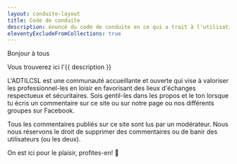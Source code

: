 ```yaml
---
layout: conduite-layout
title: Code de conduite
description: énoncé du code de conduite en ce qui a trait à l'utilisation du site web, de la page Facebook ou de toutes autres plateformes composant la communauté de l'Association des diplômé-es de la Techniques de gestion et d'intervention en loisir du Cégep de Saint-Laurent (ADTILCSL). 
eleventyExcludeFromCollections: true
---
```

Bonjour à tous

Vous trouverez ici l'{{ description }}

L'ADTILCSL est une communauté accueillante et ouverte qui vise à valoriser les professionnel-les en loisir en favorisant des lieux d'échanges respectueux et sécuritaires. Sois gentil-les dans les propos et le ton lorsque tu écris un commentaire sur ce site ou sur notre page ou nos différents groupes sur Facebook.

Tous les commentaires publiés sur ce site sont lus par un modérateur. Nous nous réservons le droit de supprimer des commentaires ou de banir des utilisateurs (ou les deux).

On est ici pour le plaisir, profites-en! 🤗